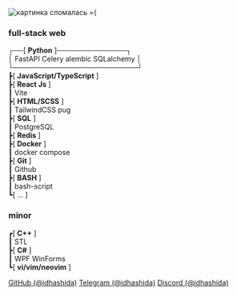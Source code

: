 ![картинка сломалась =(](https://i.imgur.com/fETQyjG.png)
### full-stack web
┌──[ **Python** ]──────────────┐ <br>
 │  FastAPI Celery alembic SQLalchemy  │ <br>
└─────────────────────────┘ <br>
┣[ **JavaScript/TypeScript** ] <br>
┣[ **React Js** ] <br>
┃ Vite <br>
┣[ **HTML/SCSS** ] <br>
┃ TailwindCSS pug <br>
┣[ **SQL** ] <br>
┃ PostgreSQL <br>
┣[ **Redis** ] <br>
┣[ **Docker** ] <br>
┃ docker compose <br>
┣[ **Git** ] <br>
┃ Github <br>
┣[ **BASH** ] <br>
┃ bash-script <br>
┗[ ... ] <br>
### minor
┏[ **C++** ] <br>
┃ STL <br>
┣[ **C#** ] <br>
┃ WPF WinForms <br>
┗[ **vi/vim/neovim** ] <br>

[GitHub (@idhashida)](https://github.com/idhashida)
[Telegram (@idhashida)](https://t.me/idhashida)
[Discord (@idhashida)](https://discordapp.com/users/517293553555079171)
